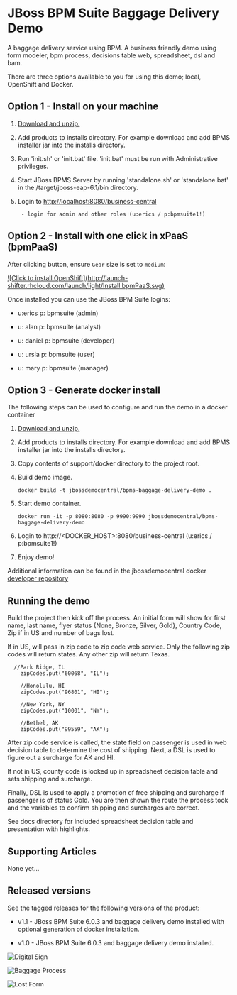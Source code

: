JBoss BPM Suite Baggage Delivery Demo
=====================================
A baggage delivery service using BPM. A business friendly demo using form modeler, bpm process,
decisions table web, spreadsheet, dsl and bam.  

There are three options available to you for using this demo; local, OpenShift and Docker.


Option 1 - Install on your machine
----------------------------------
1. [Download and unzip.](https://github.com/jbossdemocentral/bpms-baggage-delivery-demo/archive/master.zip)

2. Add products to installs directory. For example download and add BPMS installer jar into the installs directory.

3. Run 'init.sh' or 'init.bat' file. 'init.bat' must be run with Administrative privileges.

4. Start JBoss BPMS Server by running 'standalone.sh' or 'standalone.bat' in the <path-to-project>/target/jboss-eap-6.1/bin directory.

5. Login to [http://localhost:8080/business-central](http://localhost:8080/business-central)

    ```
     - login for admin and other roles (u:erics / p:bpmsuite1!)
    ```


Option 2 - Install with one click in xPaaS (bpmPaaS)
----------------------------------------------------
After clicking button, ensure `Gear` size is set to `medium`:
  
[![Click to install OpenShift](http://launch-shifter.rhcloud.com/launch/light/Install
bpmPaaS.svg)](https://openshift.redhat.com/app/console/application_type/custom?&cartridges[]=https://raw.githubusercontent.com/jbossdemocentral/cartridge-bpmPaaS-baggage-delivery-demo/master/metadata/manifest.yml&name=baggagedelivery&gear_profile=medium&initial_git_url=)

Once installed you can use the JBoss BPM Suite logins: 

   * u:erics   p: bpmsuite  (admin)

   * u: alan   p: bpmsuite  (analyst)

   * u: daniel p: bpmsuite (developer)

   * u: ursla  p: bpmsuite (user)

   * u: mary   p: bpmsuite (manager)


Option 3 - Generate docker install
----------------------------------
The following steps can be used to configure and run the demo in a docker container

1. [Download and unzip.](https://github.com/jbossdemocentral/bpms-baggage-delivery-demo/archive/master.zip)

2. Add products to installs directory. For example download and add BPMS installer jar into the installs directory.

3. Copy contents of support/docker directory to the project root.

4. Build demo image.

	```
	docker build -t jbossdemocentral/bpms-baggage-delivery-demo .
	```
5. Start demo container.

	```
	docker run -it -p 8080:8080 -p 9990:9990 jbossdemocentral/bpms-baggage-delivery-demo
	```
6. Login to http://&lt;DOCKER_HOST&gt;:8080/business-central (u:erics / p:bpmsuite1!)

7. Enjoy demo!

Additional information can be found in the jbossdemocentral docker [developer repository](https://github.com/jbossdemocentral/docker-developer)


Running the demo
----------------
Build the project then kick off the process. An initial form will show for first name, last name, 
flyer status {None, Bronze, Silver, Gold}, Country Code, Zip if in US and number of bags lost.  

If in US, will pass in zip code to zip code web service. Only the following zip codes will return 
states. Any other zip will return Texas.

	  //Park Ridge, IL
		zipCodes.put("60068", "IL");
		
		//Honolulu, HI
		zipCodes.put("96801", "HI");
		
		//New York, NY
		zipCodes.put("10001", "NY");
		
		//Bethel, AK
		zipCodes.put("99559", "AK");

After zip code service is called, the state field on passenger is used in web decision table to 
determine the cost of shipping.  Next, a DSL is used to figure out a surcharge for AK and HI.  

If not in US, county code is looked up in spreadsheet decision table and sets shipping and surcharge.

Finally, DSL is used to apply a promotion of free shipping and surcharge if passenger is of status Gold. 
You are then shown the route the process took and the variables to confirm shipping and surcharges are correct.

See docs directory for included spreadsheet decision table and presentation with highlights.


Supporting Articles
-------------------
None yet...


Released versions
-----------------
See the tagged releases for the following versions of the product:

- v1.1 - JBoss BPM Suite 6.0.3 and baggage delivery demo installed with optional generation of docker installation.

- v1.0 - JBoss BPM Suite 6.0.3 and baggage delivery demo installed.

![Digital Sign](https://github.com/jbossdemocentral/bpms-baggage-delivery-demo/blob/master/docs/demo-images/digi-sign.jpg?raw=true)

![Baggage Process](https://github.com/jbossdemocentral/bpms-baggage-delivery-demo/blob/master/docs/demo-images/baggage-process.png?raw=true)

![Lost Form](https://github.com/jbossdemocentral/bpms-baggage-delivery-demo/blob/master/docs/demo-images/baggage-lost-form.png?raw=true)
